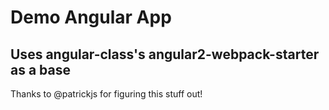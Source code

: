 # Demo Angular App
## Uses angular-class's angular2-webpack-starter as a base

Thanks to @patrickjs for figuring this stuff out!


